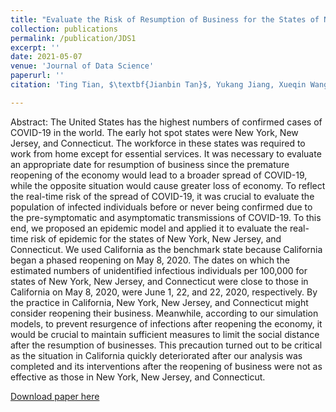 ```yaml
---
title: "Evaluate the Risk of Resumption of Business for the States of New York, New Jersey and Connecticut via a Pre-Symptomatic and Asymptomatic Transmission Model of COVID-19"
collection: publications
permalink: /publication/JDS1
excerpt: ''
date: 2021-05-07
venue: 'Journal of Data Science'
paperurl: ''
citation: 'Ting Tian, $\textbf{Jianbin Tan}$, Yukang Jiang, Xueqin Wang, and Heping Zhang, Evaluate the Risk of Resumption of Business for the States of New York, New Jersey and Connecticut via a Pre-Symptomatic and Asymptomatic Transmission Model of COVID-19, $\textit{Journal of Data Science}$, 19(2), 215-218 (*$\mathbf{joint\ first}$ $\mathbf{authorship}$)'

---
```

Abstract: The United States has the highest numbers of confirmed cases of COVID-19 in the world. The early hot spot states were New York, New Jersey, and Connecticut. The workforce in these states was required to work from home except for essential services. It was necessary to evaluate an appropriate date for resumption of business since the premature reopening of the economy would lead to a broader spread of COVID-19, while the opposite situation would cause greater loss of economy. To reflect the real-time risk of the spread of COVID-19, it was crucial to evaluate the population of infected individuals before or never being confirmed due to the pre-symptomatic and asymptomatic transmissions of COVID-19. To this end, we proposed an epidemic model and applied it to evaluate the real-time risk of epidemic for the states of New York, New Jersey, and Connecticut. We used California as the benchmark state because California began a phased reopening on May 8, 2020. The dates on which the estimated numbers of unidentified infectious individuals per 100,000 for states of New York, New Jersey, and Connecticut were close to those in California on May 8, 2020, were June 1, 22, and 22, 2020, respectively. By the practice in California, New York, New Jersey, and Connecticut might consider reopening their business. Meanwhile, according to our simulation models, to prevent resurgence of infections after reopening the economy, it would be crucial to maintain sufficient measures to limit the social distance after the resumption of businesses. This precaution turned out to be critical as the situation in California quickly deteriorated after our analysis was completed and its interventions after the reopening of business were not as effective as those in New York, New Jersey, and Connecticut.

[Download paper here](http://tan-jianbin.github.io/files/JDS1.pdf)
